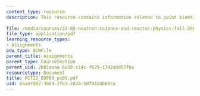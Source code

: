 ```yaml
---
content_type: resource
description: This resource contains information related to point kinetics equations
  .
file: /media/courses/22-05-neutron-science-and-reactor-physics-fall-2009/eaaec90236642f832d2a5df942abb0ca_MIT22_05F09_ps05.pdf
file_type: application/pdf
learning_resource_types:
- Assignments
ocw_type: OCWFile
parent_title: Assignments
parent_type: CourseSection
parent_uid: 2b01eaaa-6a10-c14c-f629-17d2a8d57fba
resourcetype: Document
title: MIT22_05F09_ps05.pdf
uid: eaaec902-3664-2f83-2d2a-5df942abb0ca
---
```

